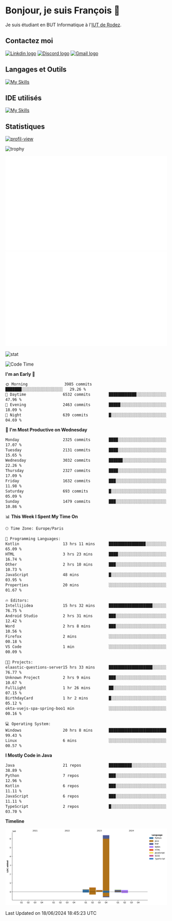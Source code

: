 # Bonjour, je suis François 👋

Je suis étudiant en BUT Informatique à l'[IUT de Rodez](https://iut-rodez.fr).

## Contactez moi

<p>
<a href="https://www.linkedin.com/in/fran%C3%A7ois-de-saint-palais-00985327a/" target="blank"><img src="https://img.shields.io/badge/LinkedIn-0077B5?style=for-the-badge&logo=linkedin&logoColor=white" alt="Linkdin logo"/></a>
<a href="https://discord.gg/francis389" target="blank"><img src="https://img.shields.io/badge/Discord-7289DA?style=for-the-badge&logo=discord&logoColor=white" alt="Discord logo" /></a>
<a href="mailto:francois-sp@gmx.fr" target="blank"><img src="https://img.shields.io/badge/Gmail-D14836?style=for-the-badge&logo=gmail&logoColor=white" alt="Gmail logo"/></a> 
</p>

## Langages et Outils

[![My Skills](https://skillicons.dev/icons?i=java,py,kotlin,spring,git,html,css,sass,svelte,vue,angular,react,bootstrap,ts,jquery,js,php,mysql,sqlite,grafana,linux,windows,figma,postman)](https://skillicons.dev)

## IDE utilisés

[![My Skills](https://skillicons.dev/icons?i=idea,phpstorm,pycharm,androidstudio,vscode,webstorm,eclipse)](https://skillicons.dev)

## Statistiques

[![profil-view](https://komarev.com/ghpvc/?username=francois389&label=Profile%20views&color=0e75b6&style=flat)](https://github.com/ryo-ma/github-profile-trophy)

![trophy](https://github-profile-trophy.vercel.app/?username=Francois389&theme=onedark&column=-1)

![top-lang](https://raw.githubusercontent.com/Francois389/github-stat/master/generated/languages.svg#gh-dark-mode-only)
![](https://raw.githubusercontent.com/Francois389/github-stat/master/generated/overview.svg#gh-dark-mode-only)

![stat](https://github-readme-stats.vercel.app/api?username=francois389&show_icons=true&locale=fr&theme=onedark)

<!--START_SECTION:waka-->
![Code Time](http://img.shields.io/badge/Code%20Time-297%20hrs%2048%20mins-blue)

**I'm an Early 🐤** 

```text
🌞 Morning                3985 commits        ███████░░░░░░░░░░░░░░░░░░   29.26 % 
🌆 Daytime                6532 commits        ████████████░░░░░░░░░░░░░   47.96 % 
🌃 Evening                2463 commits        █████░░░░░░░░░░░░░░░░░░░░   18.09 % 
🌙 Night                  639 commits         █░░░░░░░░░░░░░░░░░░░░░░░░   04.69 % 
```
📅 **I'm Most Productive on Wednesday** 

```text
Monday                   2325 commits        ████░░░░░░░░░░░░░░░░░░░░░   17.07 % 
Tuesday                  2131 commits        ████░░░░░░░░░░░░░░░░░░░░░   15.65 % 
Wednesday                3032 commits        ██████░░░░░░░░░░░░░░░░░░░   22.26 % 
Thursday                 2327 commits        ████░░░░░░░░░░░░░░░░░░░░░   17.09 % 
Friday                   1632 commits        ███░░░░░░░░░░░░░░░░░░░░░░   11.98 % 
Saturday                 693 commits         █░░░░░░░░░░░░░░░░░░░░░░░░   05.09 % 
Sunday                   1479 commits        ███░░░░░░░░░░░░░░░░░░░░░░   10.86 % 
```


📊 **This Week I Spent My Time On** 

```text
🕑︎ Time Zone: Europe/Paris

💬 Programming Languages: 
Kotlin                   13 hrs 11 mins      ████████████████░░░░░░░░░   65.09 % 
HTML                     3 hrs 23 mins       ████░░░░░░░░░░░░░░░░░░░░░   16.74 % 
Other                    2 hrs 10 mins       ███░░░░░░░░░░░░░░░░░░░░░░   10.73 % 
JavaScript               48 mins             █░░░░░░░░░░░░░░░░░░░░░░░░   03.95 % 
Properties               20 mins             ░░░░░░░░░░░░░░░░░░░░░░░░░   01.67 % 

🔥 Editors: 
Intellijidea             15 hrs 32 mins      ███████████████████░░░░░░   76.75 % 
Android Studio           2 hrs 31 mins       ███░░░░░░░░░░░░░░░░░░░░░░   12.42 % 
Word                     2 hrs 8 mins        ███░░░░░░░░░░░░░░░░░░░░░░   10.56 % 
Firefox                  2 mins              ░░░░░░░░░░░░░░░░░░░░░░░░░   00.18 % 
VS Code                  1 min               ░░░░░░░░░░░░░░░░░░░░░░░░░   00.09 % 

🐱‍💻 Projects: 
elaastic-questions-server15 hrs 33 mins      ███████████████████░░░░░░   76.77 % 
Unknown Project          2 hrs 9 mins        ███░░░░░░░░░░░░░░░░░░░░░░   10.67 % 
FullLight                1 hr 26 mins        ██░░░░░░░░░░░░░░░░░░░░░░░   07.15 % 
BirthdayCard             1 hr 2 mins         █░░░░░░░░░░░░░░░░░░░░░░░░   05.12 % 
okta-vuejs-spa-spring-boo1 min               ░░░░░░░░░░░░░░░░░░░░░░░░░   00.16 % 

💻 Operating System: 
Windows                  20 hrs 8 mins       █████████████████████████   99.43 % 
Linux                    6 mins              ░░░░░░░░░░░░░░░░░░░░░░░░░   00.57 % 
```

**I Mostly Code in Java** 

```text
Java                     21 repos            ██████████░░░░░░░░░░░░░░░   38.89 % 
Python                   7 repos             ███░░░░░░░░░░░░░░░░░░░░░░   12.96 % 
Kotlin                   6 repos             ███░░░░░░░░░░░░░░░░░░░░░░   11.11 % 
JavaScript               6 repos             ███░░░░░░░░░░░░░░░░░░░░░░   11.11 % 
TypeScript               2 repos             █░░░░░░░░░░░░░░░░░░░░░░░░   03.70 % 
```



**Timeline**

![Lines of Code chart](https://raw.githubusercontent.com/Francois389/Francois389/main/assets/bar_graph.png)


 Last Updated on 18/06/2024 18:45:23 UTC
<!--END_SECTION:waka-->
